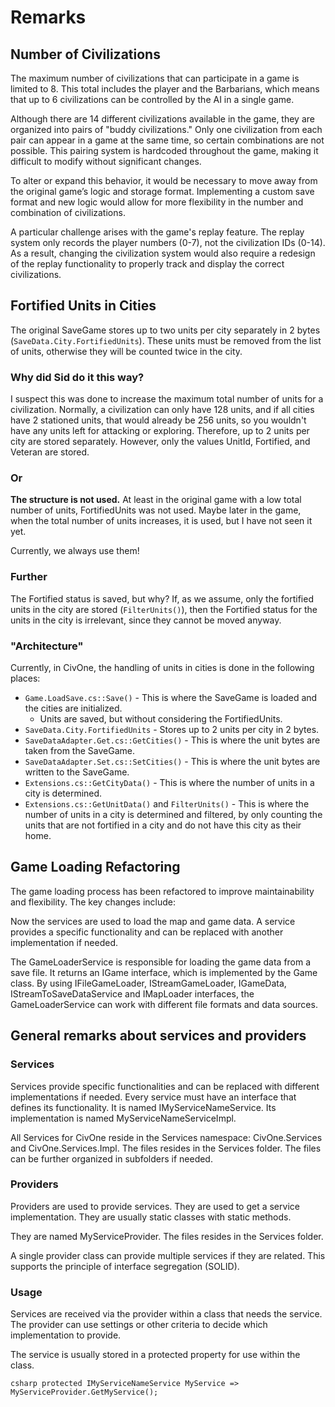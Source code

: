 # Remarks

## Number of Civilizations

The maximum number of civilizations that can participate in a game is limited to 8. This total includes the player and the Barbarians, which means that up to 6 civilizations can be controlled by the AI in a single game.

Although there are 14 different civilizations available in the game, they are organized into pairs of "buddy civilizations." Only one civilization from each pair can appear in a game at the same time, so certain combinations are not possible. This pairing system is hardcoded throughout the game, making it difficult to modify without significant changes.

To alter or expand this behavior, it would be necessary to move away from the original game’s logic and storage format. Implementing a custom save format and new logic would allow for more flexibility in the number and combination of civilizations.

A particular challenge arises with the game's replay feature. The replay system only records the player numbers (0-7), not the civilization IDs (0-14). As a result, changing the civilization system would also require a redesign of the replay functionality to properly track and display the correct civilizations.

## Fortified Units in Cities

The original SaveGame stores up to two units per city separately in 2 bytes (`SaveData.City.FortifiedUnits`).
These units must be removed from the list of units, otherwise they will be counted twice in the city.

### Why did Sid do it this way?

I suspect this was done to increase the maximum total number of units for a civilization.
Normally, a civilization can only have 128 units, and if all cities have 2 stationed units, that would already be 256 units, so you wouldn't have any units left for attacking or exploring.
Therefore, up to 2 units per city are stored separately.
However, only the values UnitId, Fortified, and Veteran are stored.

### Or

**The structure is not used.**
At least in the original game with a low total number of units, FortifiedUnits was not used.
Maybe later in the game, when the total number of units increases, it is used, but I have not seen it yet.

Currently, we always use them!

### Further

The Fortified status is saved, but why?
If, as we assume, only the fortified units in the city are stored (`FilterUnits()`), then the Fortified status for the units in the city is irrelevant, since they cannot be moved anyway.

### "Architecture"

Currently, in CivOne, the handling of units in cities is done in the following places:

* `Game.LoadSave.cs::Save()` - This is where the SaveGame is loaded and the cities are initialized.
  * Units are saved, but without considering the FortifiedUnits.
* `SaveData.City.FortifiedUnits` - Stores up to 2 units per city in 2 bytes.
* `SaveDataAdapter.Get.cs::GetCities()` - This is where the unit bytes are taken from the SaveGame.
* `SaveDataAdapter.Set.cs::SetCities()` - This is where the unit bytes are written to the SaveGame.
* `Extensions.cs::GetCityData()` - This is where the number of units in a city is determined.
* `Extensions.cs::GetUnitData()` and `FilterUnits()` - This is where the number of units in a city is determined and filtered, by only counting the units that are not fortified in a city and do not have this city as their home.

## Game Loading Refactoring

The game loading process has been refactored to improve maintainability and flexibility. The key changes include:

Now the services are used to load the map and game data.
A service provides a specific functionality and can be replaced with another implementation if needed.

The GameLoaderService is responsible for loading the game data from a save file.
It returns an IGame interface, which is implemented by the Game class.
By using IFileGameLoader, IStreamGameLoader, IGameData, IStreamToSaveDataService and IMapLoader interfaces, the GameLoaderService can work with different file formats and data sources.

## General remarks about services and providers

### Services

Services provide specific functionalities and can be replaced with different implementations if needed.
Every service must have an interface that defines its functionality.
It is named IMyServiceNameService.
Its implementation is named MyServiceNameServiceImpl.

All Services for CivOne reside in the Services namespace: CivOne.Services and CivOne.Services.Impl.
The files resides in the Services folder.
The files can be further organized in subfolders if needed.

### Providers

Providers are used to provide services.
They are used to get a service implementation.
They are usually static classes with static methods.

They are named MyServiceProvider.
The files resides in the Services folder.

A single provider class can provide multiple services if they are related.
This supports the principle of interface segregation (SOLID).

### Usage

Services are received via the provider within a class that needs the service.
The provider can use settings or other criteria to decide which implementation to provide.

The service is usually stored in a protected property for use within the class.

``csharp
protected IMyServiceNameService MyService => MyServiceProvider.GetMyService();
``
